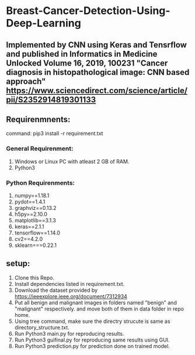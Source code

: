 # Breast-Cancer-Detection-Using-Deep-Learning
## Implemented by CNN using Keras and Tensrflow and published in Informatics in Medicine Unlocked Volume 16, 2019, 100231 "Cancer diagnosis in histopathological image: CNN based approach" https://www.sciencedirect.com/science/article/pii/S2352914819301133
## Requirenmnents:
command: pip3 install -r requirement.txt
### General Requirenment: 
1. Windows or Linux PC with atleast 2 GB of RAM.
2. Python3
### Python Requirenments: 
1. numpy==1.18.1
2. pydot==1.4.1
3. graphviz==0.13.2
4. h5py==2.10.0
5. matplotlib==3.1.3
6. keras==2.1.1
7. tensorflow==1.14.0
8. cv2==4.2.0
9. sklearn===0.22.1

## setup:
1. Clone this Repo.
2. Install dependencies listed in requirement.txt.
3. Download the dataset provided by https://ieeexplore.ieee.org/document/7312934
4. Put all benign and malignant images in folders named  "benign" and "malignant"  respectively. and move both of them in data folder in repo home.
5. Using tree command, make sure the directry strucute is same as directory_structure.txt.
6. Run Python3 main.py for reproducing results.
7. Run Python3 guifinal.py for reproducing same results using GUI.
8. Run Python3 prediction.py for prediction done on trained model.




